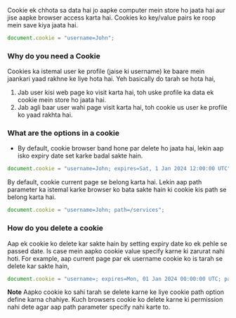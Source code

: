 Cookie ek chhota sa data hai jo aapke computer mein store ho jaata hai aur jise aapke browser access karta hai. Cookies ko key/value pairs ke roop mein save kiya jaata hai.

```js
document.cookie = "username=John";
```
### Why do you need a Cookie

Cookies ka istemal user ke profile (jaise ki username) ke baare mein jaankari yaad rakhne ke liye hota hai. Yeh basically do tarah se hota hai,

1. Jab user kisi web page ko visit karta hai, toh uske profile ka data ek cookie mein store ho jaata hai.
2. Jab agli baar user wahi page visit karta hai, toh cookie us user ke profile ko yaad rakhta hai.

### What are the options in a cookie

- By default, cookie browser band hone par delete ho jaata hai, lekin aap isko expiry date set karke badal sakte hain.

```js
document.cookie = "username=John; expires=Sat, 1 Jan 2024 12:00:00 UTC";
```

By default, cookie current page se belong karta hai. Lekin aap path parameter ka istemal karke browser ko bata sakte hain ki cookie kis path se belong karta hai.

```js
document.cookie = "username=John; path=/services";
```

### How do you delete a cookie

Aap ek cookie ko delete kar sakte hain by setting expiry date ko ek pehle se passed date. Is case mein aapko cookie value specify karne ki zarurat nahi hoti. For example, aap current page par ek username cookie ko is tarah se delete kar sakte hain,

```js
document.cookie = "username=; expires=Mon, 01 Jan 2024 00:00:00 UTC; path=/;";
```

****Note**** Aapko cookie ko sahi tarah se delete karne ke liye cookie path option define karna chahiye. Kuch browsers cookie ko delete karne ki permission nahi dete agar aap path parameter specify nahi karte to.
